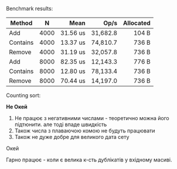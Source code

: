 Benchmark results:

| Method   | N    | Mean     | Op/s     | Allocated |
|--------- |----- |---------:|---------:|----------:|
| Add      | 4000 | 31.56 us | 31,682.8 |     104 B |
| Contains | 4000 | 13.37 us | 74,810.7 |     736 B |
| Remove   | 4000 | 31.19 us | 32,057.8 |     736 B |
| Add      | 8000 | 82.35 us | 12,143.3 |     776 B |
| Contains | 8000 | 12.80 us | 78,133.4 |     736 B |
| Remove   | 8000 | 70.44 us | 14,197.0 |     736 B |


Counting sort:

**Не Окей**

1. Не працює з негативними числами - теоретично можна його підтюнити. але тоді впаде швидкість
2. Також числа з плаваючою комою не будуть працювати
3. Також не дуже добре для великого дата сету

Окей

Гарно працює - коли є велика к-сть дублікатів у вхідному масиві.
